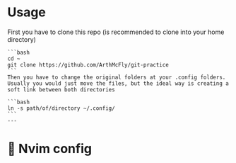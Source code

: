 # Usage
First you have to clone this repo (is recommended to clone into your home directory)

	```bash
	cd ~
	git clone https://github.com/ArthMcFly/git-practice
	```
	Then you have to change the original folders at your .config folders.
	Usually you would just move the files, but the ideal way is creating a soft link between both directories

	```bash
	ln -s path/of/directory ~/.config/ 
	```
	---


#  Nvim config
